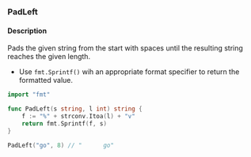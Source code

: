 ### PadLeft

#### Description

Pads the given string from the start with spaces until the resulting string reaches the given length.

- Use `fmt.Sprintf()` wih an appropriate format specifier to return the formatted value.

```go
import "fmt"

func PadLeft(s string, l int) string {
	f := "%" + strconv.Itoa(l) + "v"
	return fmt.Sprintf(f, s)
}
```

```go
PadLeft("go", 8) // "      go"
```
